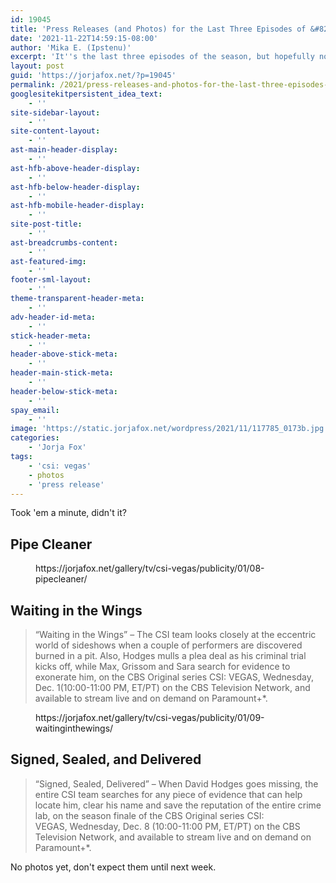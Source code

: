 ```yaml
---
id: 19045
title: 'Press Releases (and Photos) for the Last Three Episodes of &#8220;CSI: Vegas&#8221;'
date: '2021-11-22T14:59:15-08:00'
author: 'Mika E. (Ipstenu)'
excerpt: 'It''s the last three episodes of the season, but hopefully not the series.'
layout: post
guid: 'https://jorjafox.net/?p=19045'
permalink: /2021/press-releases-and-photos-for-the-last-three-episodes-of-csi-vegas/
googlesitekitpersistent_idea_text:
    - ''
site-sidebar-layout:
    - ''
site-content-layout:
    - ''
ast-main-header-display:
    - ''
ast-hfb-above-header-display:
    - ''
ast-hfb-below-header-display:
    - ''
ast-hfb-mobile-header-display:
    - ''
site-post-title:
    - ''
ast-breadcrumbs-content:
    - ''
ast-featured-img:
    - ''
footer-sml-layout:
    - ''
theme-transparent-header-meta:
    - ''
adv-header-id-meta:
    - ''
stick-header-meta:
    - ''
header-above-stick-meta:
    - ''
header-main-stick-meta:
    - ''
header-below-stick-meta:
    - ''
spay_email:
    - ''
image: 'https://static.jorjafox.net/wordpress/2021/11/117785_0173b.jpg'
categories:
    - 'Jorja Fox'
tags:
    - 'csi: vegas'
    - photos
    - 'press release'
---
```


<p>Took 'em a minute, didn't it? </p>

<h2 id="h-pipe-cleaner">Pipe Cleaner</h2>

<figure class="wp-block-embed is-type-wp-embed is-provider-08-pipe-cleaner-fans-of-lefox-gallery wp-block-embed-08-pipe-cleaner-fans-of-lefox-gallery"><div class="wp-block-embed__wrapper">
https://jorjafox.net/gallery/tv/csi-vegas/publicity/01/08-pipecleaner/
</div></figure>

<h2 id="h-waiting-in-the-wings">Waiting in the Wings</h2>

<blockquote class="wp-block-quote"><p>“Waiting in the Wings” – The CSI team looks closely at the eccentric world of sideshows when a couple of performers are discovered burned in a pit. Also, Hodges mulls a plea deal as his criminal trial kicks off, while Max, Grissom and Sara search for evidence to exonerate him, on the CBS Original series CSI: VEGAS, Wednesday, Dec. 1(10:00-11:00 PM, ET/PT) on the CBS Television Network, and available to stream live and on demand on Paramount+*.</p></blockquote>

<figure class="wp-block-embed is-type-wp-embed is-provider-09-waiting-in-the-wings-fans-of-lefox-gallery wp-block-embed-09-waiting-in-the-wings-fans-of-lefox-gallery"><div class="wp-block-embed__wrapper">
https://jorjafox.net/gallery/tv/csi-vegas/publicity/01/09-waitinginthewings/
</div></figure>

<h2 id="h-signed-sealed-and-delivered">Signed, Sealed, and Delivered</h2>

<blockquote class="wp-block-quote"><p>“Signed, Sealed, Delivered” – When David Hodges goes missing, the entire CSI team searches for any piece of evidence that can help locate him, clear his name and save the reputation of the entire crime lab, on the season finale of the CBS Original series CSI: VEGAS, Wednesday, Dec. 8 (10:00-11:00 PM, ET/PT) on the CBS Television Network, and available to stream live and on demand on Paramount+*.</p></blockquote>

<p>No photos yet, don't expect them until next week.</p>
